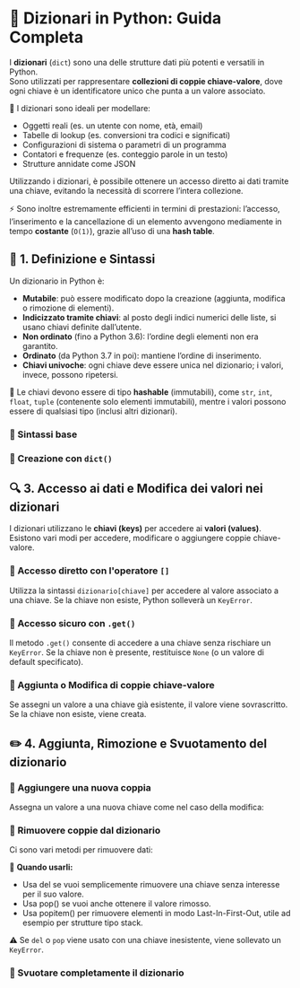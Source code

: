 # 🧠 Dizionari in Python: Guida Completa

I **dizionari** (`dict`) sono una delle strutture dati più potenti e versatili in Python.  
Sono utilizzati per rappresentare **collezioni di coppie chiave-valore**, dove ogni chiave è un identificatore unico che punta a un valore associato.

🔑 I dizionari sono ideali per modellare:

- Oggetti reali (es. un utente con nome, età, email)
- Tabelle di lookup (es. conversioni tra codici e significati)
- Configurazioni di sistema o parametri di un programma
- Contatori e frequenze (es. conteggio parole in un testo)
- Strutture annidate come JSON

Utilizzando i dizionari, è possibile ottenere un accesso diretto ai dati tramite una chiave, evitando la necessità di scorrere l’intera collezione.

⚡ Sono inoltre estremamente efficienti in termini di prestazioni: l’accesso, l’inserimento e la cancellazione di un elemento avvengono mediamente in tempo **costante** (`O(1)`), grazie all’uso di una **hash table**.

## 📌 1. Definizione e Sintassi

Un dizionario in Python è:

- **Mutabile**: può essere modificato dopo la creazione (aggiunta, modifica o rimozione di elementi).
- **Indicizzato tramite chiavi**: al posto degli indici numerici delle liste, si usano chiavi definite dall’utente.
- **Non ordinato** (fino a Python 3.6): l’ordine degli elementi non era garantito.
- **Ordinato** (da Python 3.7 in poi): mantiene l’ordine di inserimento.
- **Chiavi univoche**: ogni chiave deve essere unica nel dizionario; i valori, invece, possono ripetersi.

📘 Le chiavi devono essere di tipo **hashable** (immutabili), come `str`, `int`, `float`, `tuple` (contenente solo elementi immutabili), mentre i valori possono essere di qualsiasi tipo (inclusi altri dizionari).

### 🔹 Sintassi base

### 🔹 Creazione con `dict()`

## 🔍 3. Accesso ai dati e Modifica dei valori nei dizionari

I dizionari utilizzano le **chiavi (keys)** per accedere ai **valori (values)**. Esistono vari modi per accedere, modificare o aggiungere coppie chiave-valore.

### 🔹 Accesso diretto con l'operatore `[]`

Utilizza la sintassi `dizionario[chiave]` per accedere al valore associato a una chiave. Se la chiave non esiste, Python solleverà un `KeyError`.

### 🔹 Accesso sicuro con `.get()`

Il metodo `.get()` consente di accedere a una chiave senza rischiare un `KeyError`. Se la chiave non è presente, restituisce `None` (o un valore di default specificato).


### 🔹 Aggiunta o Modifica di coppie chiave-valore

Se assegni un valore a una chiave già esistente, il valore viene sovrascritto. Se la chiave non esiste, viene creata.

## ✏️ 4. Aggiunta, Rimozione e Svuotamento del dizionario

### 🔹 Aggiungere una nuova coppia

Assegna un valore a una nuova chiave come nel caso della modifica:

### 🔹 Rimuovere coppie dal dizionario

Ci sono vari metodi per rimuovere dati:

📌 **Quando usarli:**

- Usa del se vuoi semplicemente rimuovere una chiave senza interesse per il suo valore.
- Usa pop() se vuoi anche ottenere il valore rimosso.
- Usa popitem() per rimuovere elementi in modo Last-In-First-Out, utile ad esempio per strutture tipo stack.

⚠️ Se `del` o `pop` viene usato con una chiave inesistente, viene sollevato un `KeyError`.

### 🔹 Svuotare completamente il dizionario


